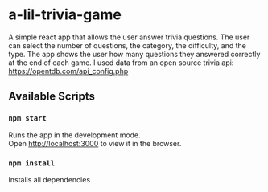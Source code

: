 # a-lil-trivia-game

A simple react app that allows the user answer trivia questions. The user can select the number of questions, the category, the difficulty, and the type.
The app shows the user how many questions they answered correctly at the end of each game.
I used data from an open source trivia api: https://opentdb.com/api_config.php 

## Available Scripts
### `npm start`

Runs the app in the development mode.\
Open [http://localhost:3000](http://localhost:3000) to view it in the browser.

### `npm install`

Installs all dependencies
